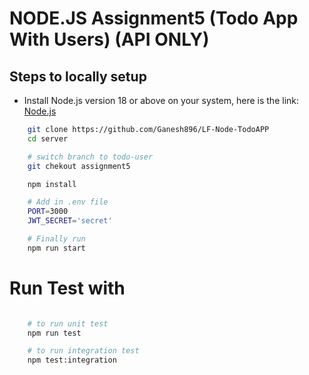 # NODE.JS Assignment5 (Todo App With Users) (API ONLY)

## Steps to locally setup

-   Install Node.js version 18 or above on your system, here is the link: [Node.js](https://nodejs.org/en)

```sh
    git clone https://github.com/Ganesh896/LF-Node-TodoAPP
    cd server

    # switch branch to todo-user
    git chekout assignment5

    npm install

    # Add in .env file
    PORT=3000
    JWT_SECRET='secret'

    # Finally run
    npm run start
```

# Run Test with

```sh

    # to run unit test
    npm run test

    # to run integration test
    npm test:integration
```